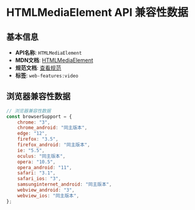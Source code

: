 # HTMLMediaElement API 兼容性数据

## 基本信息

- **API名称**: `HTMLMediaElement`
- **MDN文档**: [HTMLMediaElement](https://developer.mozilla.org/docs/Web/API/HTMLMediaElement)
- **规范文档**: [查看规范](https://html.spec.whatwg.org/multipage/media.html#htmlmediaelement)
- **标签**: `web-features:video`

## 浏览器兼容性数据

```javascript
// 浏览器兼容性数据
const browserSupport = {
    chrome: "3",
    chrome_android: "同主版本",
    edge: "12",
    firefox: "3.5",
    firefox_android: "同主版本",
    ie: "5.5",
    oculus: "同主版本",
    opera: "10.5",
    opera_android: "11",
    safari: "3.1",
    safari_ios: "3",
    samsunginternet_android: "同主版本",
    webview_android: "3",
    webview_ios: "同主版本",
};

```

